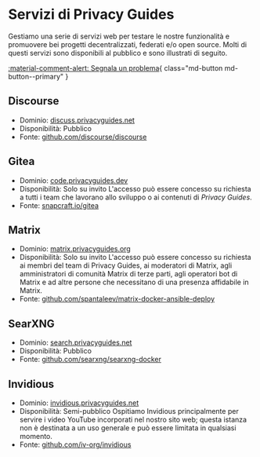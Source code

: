 # Servizi di Privacy Guides

Gestiamo una serie di servizi web per testare le nostre funzionalità e promuovere bei progetti decentralizzati, federati e/o open source. Molti di questi servizi sono disponibili al pubblico e sono illustrati di seguito.

[:material-comment-alert: Segnala un problema](https://discuss.privacyguides.net/c/services/2){ class="md-button md-button--primary" }

## Discourse

- Dominio: [discuss.privacyguides.net](https://discuss.privacyguides.net)
- Disponibilità: Pubblico
- Fonte: [github.com/discourse/discourse](https://github.com/discourse/discourse)

## Gitea

- Dominio: [code.privacyguides.dev](https://code.privacyguides.dev)
- Disponibilità: Solo su invito L'accesso può essere concesso su richiesta a tutti i team che lavorano allo sviluppo o ai contenuti di *Privacy Guides*.
- Fonte: [snapcraft.io/gitea](https://snapcraft.io/gitea)

## Matrix

- Dominio: [matrix.privacyguides.org](https://matrix.privacyguides.org)
- Disponibilità: Solo su invito L'accesso può essere concesso su richiesta ai membri del team di Privacy Guides, ai moderatori di Matrix, agli amministratori di comunità Matrix di terze parti, agli operatori bot di Matrix e ad altre persone che necessitano di una presenza affidabile in Matrix.
- Fonte: [github.com/spantaleev/matrix-docker-ansible-deploy](https://github.com/spantaleev/matrix-docker-ansible-deploy)

## SearXNG

- Dominio: [search.privacyguides.net](https://search.privacyguides.net)
- Disponibilità: Pubblico
- Fonte: [github.com/searxng/searxng-docker](https://github.com/searxng/searxng-docker)

## Invidious

- Dominio: [invidious.privacyguides.net](https://invidious.privacyguides.net)
- Disponibilità: Semi-pubblico Ospitiamo Invidious principalmente per servire i video YouTube incorporati nel nostro sito web; questa istanza non è destinata a un uso generale e può essere limitata in qualsiasi momento.
- Fonte: [github.com/iv-org/invidious](https://github.com/iv-org/invidious)
